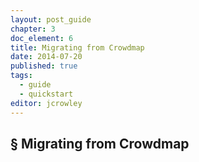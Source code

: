 ```yaml
---
layout: post_guide
chapter: 3
doc_element: 6
title: Migrating from Crowdmap
date: 2014-07-20
published: true
tags:
  - guide
  - quickstart
editor: jcrowley
---
```


## &sect; Migrating from Crowdmap

